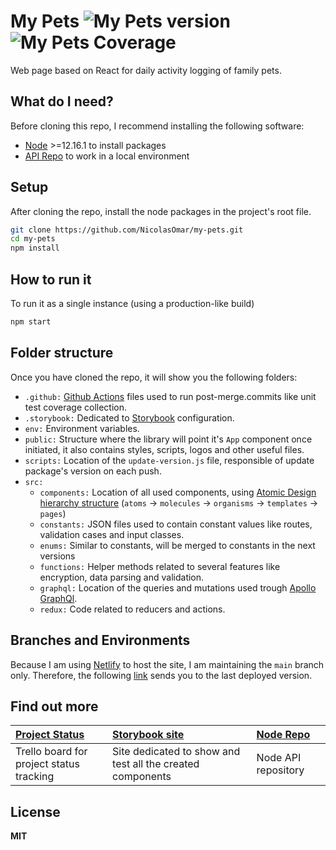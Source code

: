 # My Pets ![My Pets version](https://img.shields.io/github/package-json/v/nicolasomar/my-pets?color=success&label=%20&style=flat-square) ![My Pets Coverage](https://img.shields.io/codecov/c/github/nicolasomar/my-pets?label=%20&logo=codecov&style=flat-square)
Web page based on React for daily activity logging of family pets.

## What do I need?
Before cloning this repo, I recommend installing the following software:
- [Node](https://nodejs.org/en/download/) >=12.16.1 to install packages
- [API Repo](https://github.com/NicolasOmar/my-pets-api) to work in a local environment

## Setup
After cloning the repo, install the node packages in the project's root file.
```sh
git clone https://github.com/NicolasOmar/my-pets.git
cd my-pets
npm install
```

## How to run it
To run it as a single instance (using a production-like build)
```sh
npm start
```

## Folder structure
Once you have cloned the repo, it will show you the following folders:
- `.github:` [Github Actions](https://github.com/features/actions) files used to run post-merge.commits like unit test coverage collection.
- `.storybook:` Dedicated to [Storybook](https://storybook.js.org/) configuration.
- `env:` Environment variables.
- `public:` Structure where the library will point it's `App` component once initiated, it also contains styles, scripts, logos and other useful files.
- `scripts:` Location of the `update-version.js` file, responsible of update package's version on each push.
- `src:`
  - `components:` Location of all used components, using [Atomic Design hierarchy structure](https://atomicdesign.bradfrost.com/chapter-2/) (`atoms` -> `molecules` -> `organisms` -> `templates` -> `pages`)
  - `constants:` JSON files used to contain constant values like routes, validation cases and input classes.
  - `enums:` Similar to constants, will be merged to constants in the next versions
  - `functions:` Helper methods related to several features like encryption, data parsing and validation.
  - `graphql:` Location of the queries and mutations used trough [Apollo GraphQl](https://www.apollographql.com/).
  - `redux:` Code related to reducers and actions.

## Branches and Environments
Because I am using [Netlify](https://netlify.com/) to host the site, I am maintaining the `main` branch only.
Therefore, the following [link](https://my-pets-prod.netlify.app) sends you to the last deployed version.

## Find out more
| [Project Status](https://trello.com/b/LdEm74Tq/mypets) | [Storybook site](https://my-pets-storybook.netlify.app/) | [Node Repo](https://github.com/NicolasOmar/my-pets-api) |
| :--- | :--- | :--- |
| Trello board for project status tracking | Site dedicated to show and test all the created components | Node API repository

## License
**MIT**